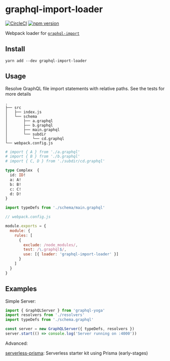 # graphql-import-loader

[![CircleCI](https://circleci.com/gh/graphcool/graphql-import-loader.svg?style=shield)](https://circleci.com/gh/graphcool/graphql-import-loader) [![npm version](https://badge.fury.io/js/graphql-import-loader.svg)](https://badge.fury.io/js/graphql-import-loader)


Webpack loader for [`graphql-import`](https://github.com/graphcool/graphql-import)

## Install

```console
yarn add --dev graphql-import-loader
```

## Usage

Resolve GraphQL file import statements with relative paths. See the tests for more details

```
.
├── src
│   ├── index.js
│   └── schema
│       ├── a.graphql
│       ├── b.graphql
│       ├── main.graphql
│       └── subdir
│           └── cd.graphql
└── webpack.config.js
```

```graphql
# import { A } from './a.graphql'
# import { B } from './b.graphql'
# import { C, D } from './subdir/cd.graphql'

type Complex  {
  id: ID!
  a: A!
  b: B!
  c: C!
  d: D!
}
```

```js
import typeDefs from './schema/main.graphql'
```

```js
// webpack.config.js

module.exports = {
  module: {
    rules: [
      {
        exclude: /node_modules/,
        test: /\.graphql$/,
        use: [{ loader: 'graphql-import-loader' }]
      }
    ]
  }
}
```

## Examples

Simple Server:

```ts
import { GraphQLServer } from 'graphql-yoga'
import resolvers from './resolvers'
import typeDefs from './schema.graphql'

const server = new GraphQLServer({ typeDefs, resolvers })
server.start(() => console.log('Server running on :4000'))
```


Advanced:

[serverless-prisma](https://github.com/jgeschwendt/serverless-prisma): Serverless starter kit using Prisma (early-stages)
